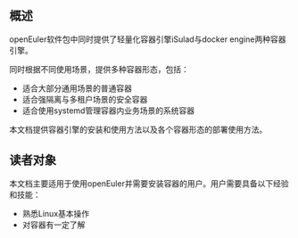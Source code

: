 ## 概述

openEuler软件包中同时提供了轻量化容器引擎iSulad与docker engine两种容器引擎。

同时根据不同使用场景，提供多种容器形态，包括：

-   适合大部分通用场景的普通容器
-   适合强隔离与多租户场景的安全容器
-   适合使用systemd管理容器内业务场景的系统容器

本文档提供容器引擎的安装和使用方法以及各个容器形态的部署使用方法。

## 读者对象

本文档主要适用于使用openEuler并需要安装容器的用户。用户需要具备以下经验和技能：

-   熟悉Linux基本操作
-   对容器有一定了解